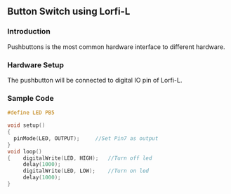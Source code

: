 ## Button Switch using Lorfi-L

### Introduction

Pushbuttons is the most common hardware interface to different hardware.

### Hardware Setup

The pushbutton will be connected to digital IO pin of Lorfi-L.

### **Sample Code**
```c
#define LED PB5

void setup()
{
  pinMode(LED, OUTPUT);     //Set Pin7 as output
}
void loop()
{    digitalWrite(LED, HIGH);   //Turn off led
     delay(1000);
     digitalWrite(LED, LOW);    //Turn on led
     delay(1000);
}
```
